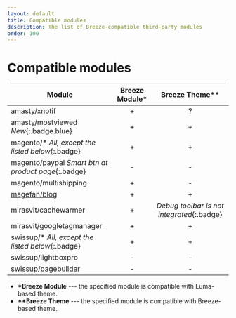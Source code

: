 ```yaml
---
layout: default
title: Compatible modules
description: The list of Breeze-compatible third-party modules
order: 100
---
```


# Compatible modules

Module                                              | Breeze Module*    | Breeze Theme**
----------------------------------------------------|:-----------------:|:------------:
amasty/xnotif                                       | +                 | ?
amasty/mostviewed *New*{:.badge.blue}               | +                 | +
magento/\* *All, except the listed below*{:.badge}  | +                 | +
magento/paypal *Smart btn at product page*{:.badge} | -                 | -
magento/multishipping                               | +                 | -
[magefan/blog](https://github.com/breezefront/module-breeze-magefan-blog) | +                 | +
mirasvit/cachewarmer                                | +                 | *Debug toolbar is not integrated*{:.badge}
mirasvit/googletagmanager                           | +                 | +
swissup/\* *All, except the listed below*{:.badge}  | +                 | +
swissup/lightboxpro                                 | -                 | -
swissup/pagebuilder                                 | -                 | -

 -  **\*Breeze Module** --- the specified module is compatible with Luma-based theme.
 -  **\*\*Breeze Theme** --- the specified module is compatible with Breeze-based theme.
